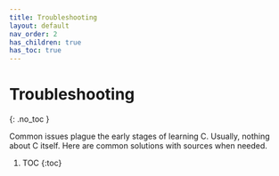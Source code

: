 ```yaml
---
title: Troubleshooting
layout: default
nav_order: 2
has_children: true
has_toc: true
---
```


# Troubleshooting
{: .no_toc }

Common issues plague the early stages of learning C. Usually, nothing about C itself. Here are common solutions with sources when needed.

1. TOC
{:toc}

